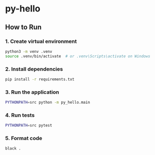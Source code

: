 # py-hello

## How to Run

### 1. Create virtual environment

```bash
python3 -m venv .venv
source .venv/bin/activate  # or .venv\Scripts\activate on Windows
```

### 2. Install dependencies

```bash
pip install -r requirements.txt
```

### 3. Run the application

```bash
PYTHONPATH=src python -m py_hello.main
```

### 4. Run tests

```bash
PYTHONPATH=src pytest
```

### 5. Format code

```bash
black .
```
